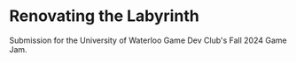 # Renovating the Labyrinth
Submission for the University of Waterloo Game Dev Club's Fall 2024 Game Jam.
